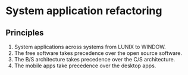 # System application refactoring

## Principles

1. System applications across systems from LUNIX to WINDOW.
2. The free software takes precedence over the open source software.
3. The B/S architecture takes precedence over the C/S architecture.
4. The mobile apps take precedence over the desktop apps.
